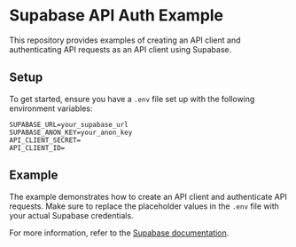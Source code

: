 # Supabase API Auth Example

This repository provides examples of creating an API client and authenticating API requests as an API client using Supabase.

## Setup

To get started, ensure you have a `.env` file set up with the following environment variables:

```
SUPABASE_URL=your_supabase_url
SUPABASE_ANON_KEY=your_anon_key
API_CLIENT_SECRET=
API_CLIENT_ID=
```


## Example

The example demonstrates how to create an API client and authenticate API requests. Make sure to replace the placeholder values in the `.env` file with your actual Supabase credentials.

For more information, refer to the [Supabase documentation](https://supabase.io/docs).

